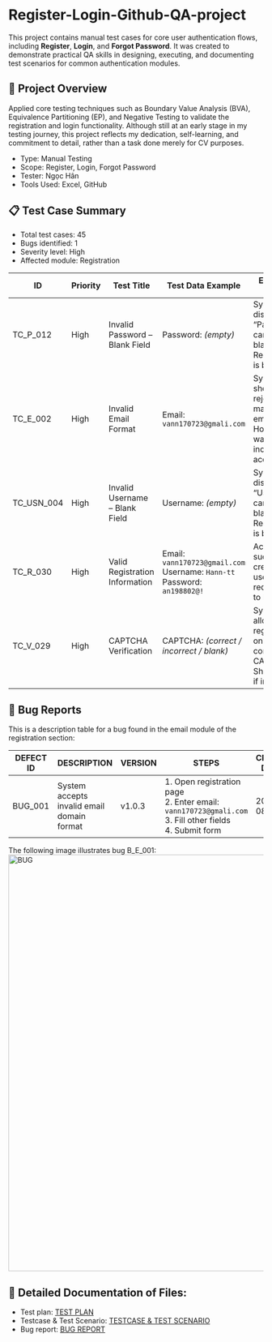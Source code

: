 # Register-Login-Github-QA-project
This project contains manual test cases for core user authentication flows, including **Register**, **Login**, and **Forgot Password**. It was created to demonstrate practical QA skills in designing, executing, and documenting test scenarios for common authentication modules.
## 📌 Project Overview

Applied core testing techniques such as Boundary Value Analysis (BVA), Equivalence Partitioning (EP), and Negative Testing to validate the registration and login functionality. Although still at an early stage in my testing journey, this project reflects my dedication, self-learning, and commitment to detail, rather than a task done merely for CV purposes.
- Type: Manual Testing
- Scope: Register, Login, Forgot Password
- Tester: Ngọc Hân
- Tools Used: Excel, GitHub

## 📋 Test Case Summary

- Total test cases: 45 
- Bugs identified: 1  
- Severity level: High 
- Affected module: Registration

| ID        | Priority | Test Title                         | Test Data Example                        | Expected Result                                                                 | Status  |
|-----------|----------|-------------------------------------|------------------------------------------|----------------------------------------------------------------------------------|---------|
| TC_P_012  | High     | Invalid Password – Blank Field      | Password: *(empty)*                      | System displays “Password cannot be blank.” Registration is blocked.            | ✅ Pass |
| TC_E_002  | High     | Invalid Email Format                | Email: `vann170723@gmali.com`            | System should reject malformed email. However, it was incorrectly accepted.     | ❌ Fail |
| TC_USN_004| High     | Invalid Username – Blank Field      | Username: *(empty)*                      | System displays “Username cannot be blank.” Registration is blocked.            | ✅ Pass |
| TC_R_030  | High     | Valid Registration Information      | Email: `vann170723@gmail.com`<br>Username: `Hann-tt`<br>Password: `an198802@!` | Account is successfully created and user is redirected to login.                | ✅ Pass |
| TC_V_029  | High     | CAPTCHA Verification                | CAPTCHA: *(correct / incorrect / blank)* | System allows registration only with correct CAPTCHA. Shows error if incorrect. | ⏳ Pending |


## 🐞 Bug Reports

This is a description table for a bug found in the email module of the registration section:

| DEFECT ID   | DESCRIPTION                              | VERSION  | STEPS                                                  | CREATE DATE | FILE             | CREATE BY | STATUS  | FIXED BY | CLOSE DATE | SEVERITY | PRIORITY |
|-------------|------------------------------------------|----------|--------------------------------------------------------|-------------|------------------|------------|---------|----------|-------------|----------|----------|
| BUG_001     | System accepts invalid email domain format  | v1.0.3| 1. Open registration page<br>2. Enter email: `vann170723@gmali.com`<br>3. Fill other fields<br>4. Submit form | 2025-08-26| Registration.js | NGOC HAN| OPEN | - | - | MAJOR | HIGH | 

The following image illustrates bug B_E_001:
<img width="857" height="822" alt="BUG" src="https://github.com/user-attachments/assets/21eba9ac-5bfa-4041-bed3-4fbffe20fa2a" />


## 📄 Detailed Documentation of Files:

- Test plan: [TEST PLAN](./TEST%20PLAN%20FOR%20MODULE%20REGISTER.docx)
- Testcase & Test Scenario: [TESTCASE & TEST SCENARIO](./TESTCASE%20AND%20TEST%20SCENARIO.xlsx)  
- Bug report: [BUG REPORT](./BUG%20REPORTS.xlsx)
